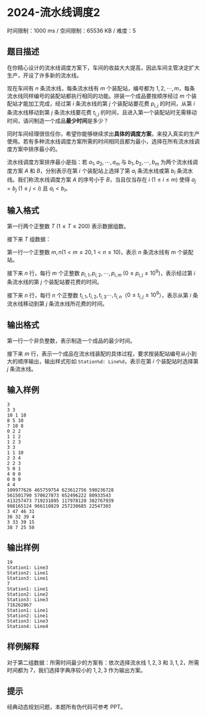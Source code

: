 # 2024-流水线调度2

时间限制：1000 ms / 空间限制：65536 KB / 难度：5

## 题目描述

在你精心设计的流水线调度方案下，车间的收益大大提高，因此车间主管决定扩大生产，开设了许多新的流水线。

现在车间有 $n$ 条流水线，每条流水线有 $m$ 个装配站，编号都为 $1, 2, \cdots, m$，每条流水线同样编号的装配站都执行相同的功能。拼装一个成品要按顺序经过 $m$ 个装配站才能加工完成，经过第 $i$ 条流水线的第 $j$ 个装配站要花费 $p_{i,j}$ 的时间，从第 $i$ 条流水线移动到第 $j$ 条流水线要花费 $t_{i,j}$ 的时间，且进入第一个装配站时无需移动时间，请问制造一个成品**最少时间**是多少？

同时车间经理很信任你，希望你能够继续求出**具体的调度方案**，来投入真实的生产使用。若有多种流水线调度方案所需的时间相同且都为最小，选择在所有流水线调度方案中排序最小的。

流水线调度方案排序最小是指：若 $a_1, a_2, \cdots, a_m$ 与 $b_1, b_2, \cdots, b_m$ 为两个流水线调度方案 $A$ 和 $B$，分别表示在第 $i$ 个装配站上选择了第 $a_i$ 条流水线或第 $b_i$ 条流水线。我们称流水线调度方案 $A$ 的序号小于 $B$，当且仅当存在 $i \ (1 \leq i \leq m)$ 使得 $a_j = b_j \ (1 \leq j < i)$ 且 $a_i < b_i$。

## 输入格式

第一行两个正整数 $T \ (1 \leq T \leq 200)$ 表示数据组数。

接下来 $T$ 组数据：

第一行一个正整数 $m , n (1 < m \le 20, 1 < n \le 10)$，表示 $n$ 条流水线有 $m$ 个装配站。

接下来 $n$ 行，每行 $m$ 个正整数 $p_{i,1}, p_{i,2}, \cdots, p_{i,m} \ (0 \le p_{i,j} \le 10^9)$，表示经过第 $i$ 条流水线的第 $j$ 个装配站要花费的时间。

接下来 $n$ 行，每行 $n$ 个正整数 $t_{i,1}, t_{i,2}, t_{i,3}  \cdots, t_{i,n}$（$0 \le t_{i,j} \le 10^9$），表示从第 $i$ 条流水线移动到第 $j$ 条流水线所花费的时间。

## 输出格式

第一行一个非负整数，表示制造一个成品的最少时间。

接下来 $m$ 行，表示一个成品在流水线装配的具体过程，要求按装配站编号从小到大的顺序输出，输出样式形如 `Station%d: Line%d`，表示在第 $i$ 个装配站时选择第 $j$ 条流水线。

## 输入样例

    3
    3 3
    10 1 10
    8 5 10
    7 10 8
    0 2 2
    1 1 2
    1 2 3
    3 3
    1 1 10
    2 3 4
    2 2 3
    5 0 1
    4 0 0
    0 0 0
    4 4
    109977626 465759754 623612756 590236728
    561501790 570627873 652496222 80933543
    413257473 719231895 117978120 382767939
    908165124 966110829 257230685 22547303
    3 47 46 31
    36 32 39 4
    3 33 39 15
    38 7 25 50

## 输出样例

    19
    Station1: Line3
    Station2: Line1
    Station3: Line1
    7
    Station1: Line1
    Station2: Line2
    Station3: Line3
    716262867
    Station1: Line1
    Station2: Line1
    Station3: Line3
    Station4: Line4

## 样例解释

对于第二组数据：所需时间最少的方案有：依次选择流水线 $1, 2, 3$ 和 $3, 1, 2$，所需时间都为 $7$，我们选择字典序较小的 $1, 2, 3$ 作为输出方案。

## 提示

经典动态规划问题，本题所有伪代码可参考 PPT。
